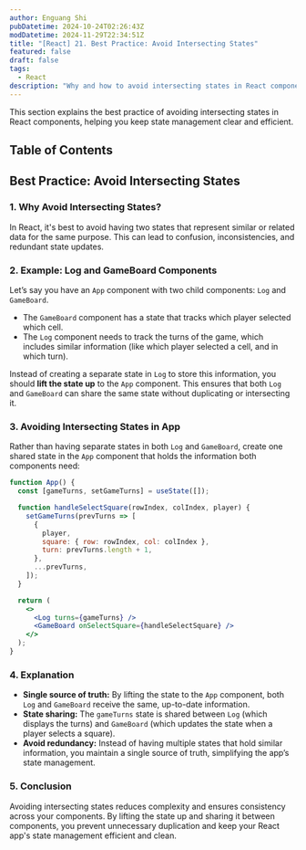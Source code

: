 ```yaml
---
author: Enguang Shi
pubDatetime: 2024-10-24T02:26:43Z
modDatetime: 2024-11-29T22:34:51Z
title: "[React] 21. Best Practice: Avoid Intersecting States"
featured: false
draft: false
tags:
  - React
description: "Why and how to avoid intersecting states in React components."
---
```


This section explains the best practice of avoiding intersecting states in React components, helping you keep state management clear and efficient.

## Table of Contents

## Best Practice: Avoid Intersecting States

### 1. Why Avoid Intersecting States?

In React, it's best to avoid having two states that represent similar or related data for the same purpose. This can lead to confusion, inconsistencies, and redundant state updates.

### 2. Example: Log and GameBoard Components

Let’s say you have an `App` component with two child components: `Log` and `GameBoard`.

- The `GameBoard` component has a state that tracks which player selected which cell.
- The `Log` component needs to track the turns of the game, which includes similar information (like which player selected a cell, and in which turn).

Instead of creating a separate state in `Log` to store this information, you should **lift the state up** to the `App` component. This ensures that both `Log` and `GameBoard` can share the same state without duplicating or intersecting it.

### 3. Avoiding Intersecting States in App

Rather than having separate states in both `Log` and `GameBoard`, create one shared state in the `App` component that holds the information both components need:

```jsx
function App() {
  const [gameTurns, setGameTurns] = useState([]);

  function handleSelectSquare(rowIndex, colIndex, player) {
    setGameTurns(prevTurns => [
      {
        player,
        square: { row: rowIndex, col: colIndex },
        turn: prevTurns.length + 1,
      },
      ...prevTurns,
    ]);
  }

  return (
    <>
      <Log turns={gameTurns} />
      <GameBoard onSelectSquare={handleSelectSquare} />
    </>
  );
}
```

### 4. Explanation

- **Single source of truth:** By lifting the state to the `App` component, both `Log` and `GameBoard` receive the same, up-to-date information.
- **State sharing:** The `gameTurns` state is shared between `Log` (which displays the turns) and `GameBoard` (which updates the state when a player selects a square).
- **Avoid redundancy:** Instead of having multiple states that hold similar information, you maintain a single source of truth, simplifying the app’s state management.

### 5. Conclusion

Avoiding intersecting states reduces complexity and ensures consistency across your components. By lifting the state up and sharing it between components, you prevent unnecessary duplication and keep your React app's state management efficient and clean.
